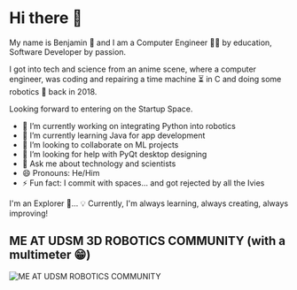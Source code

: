 # Hi there 👋

My name is Benjamin 🎉 and I am a Computer Engineer 👨‍💻 by education, Software Developer by passion. 

I got into tech and science from an anime scene, where a computer engineer, was coding and repairing a time machine ⏳ in C and doing some robotics 🤖 back in 2018.

Looking forward to entering on the Startup Space.


- 🔭 I’m currently working on integrating Python into robotics
- 🌱 I’m currently learning Java for app development
- 👯 I’m looking to collaborate on ML projects
- 🤔 I’m looking for help with PyQt desktop designing
- 💬 Ask me about technology and scientists
- 😄 Pronouns: He/Him
- ⚡ Fun fact: I commit with spaces... and got rejected by all the Ivies
  
I'm an Explorer 🙂...
💡 Currently, I'm always learning, always creating, always improving!
<br />


##                                  ME AT UDSM 3D ROBOTICS COMMUNITY (with a multimeter 😁)

![ME AT UDSM ROBOTICS COMMUNITY](https://github.com/benny-png/benny-png/blob/main/WhatsApp%20Image%202024-06-25%20at%2011.05.07%20PM.jpeg)
